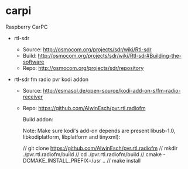 # carpi
Raspberry CarPC

 - rtl-sdr
	- Source:	http://osmocom.org/projects/sdr/wiki/Rtl-sdr
	- Build:	http://osmocom.org/projects/sdr/wiki/Rtl-sdr#Building-the-software
	- Repo:		http://osmocom.org/projects/sdr/repository

 - rtl-sdr fm radio pvr kodi addon
	- Source:	http://esmasol.de/open-source/kodi-add-on-s/fm-radio-receiver
	- Repo:		https://github.com/AlwinEsch/pvr.rtl.radiofm

		Build addon:

		Note: Make sure kodi's add-on depends are present libusb-1.0, libkodiplatform, libplatform and tinyxml):

		// git clone https://github.com/AlwinEsch/pvr.rtl.radiofm
		// mkdir ./pvr.rtl.radiofm/build
		// cd ./pvr.rtl.radiofm/build
		// cmake -DCMAKE_INSTALL_PREFIX=/usr ..
		// make install

